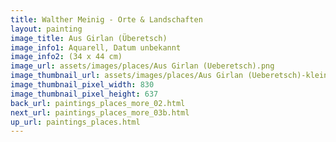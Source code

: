 ```yaml
---
title: Walther Meinig - Orte & Landschaften
layout: painting
image_title: Aus Girlan (Überetsch)
image_info1: Aquarell, Datum unbekannt
image_info2: (34 x 44 cm)
image_url: assets/images/places/Aus Girlan (Ueberetsch).png
image_thumbnail_url: assets/images/places/Aus Girlan (Ueberetsch)-klein.png
image_thumbnail_pixel_width: 830
image_thumbnail_pixel_height: 637
back_url: paintings_places_more_02.html
next_url: paintings_places_more_03b.html
up_url: paintings_places.html
---
```


